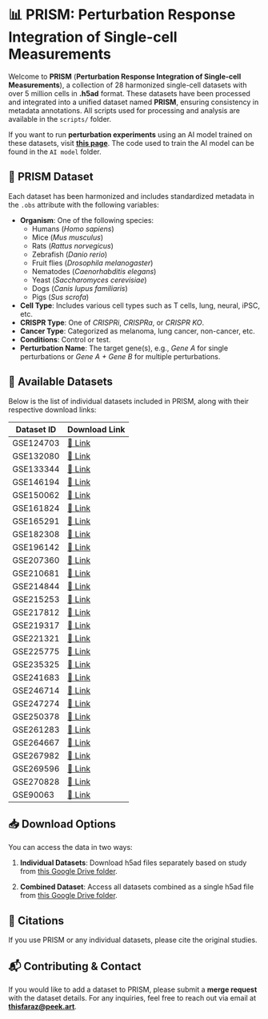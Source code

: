 # 📊 PRISM: Perturbation Response Integration of Single-cell Measurements

Welcome to **PRISM** (**Perturbation Response Integration of Single-cell Measurements**), a collection of 28 harmonized single-cell datasets with over 5 million cells in **.h5ad** format. These datasets have been processed and integrated into a unified dataset named **PRISM**, ensuring consistency in metadata annotations. All scripts used for processing and analysis are available in the `scripts/` folder.

If you want to run **perturbation experiments** using an AI model trained on these datasets, visit [**this page**](https://peek.art/projects/heatmap/2-3). The code used to train the AI model can be found in the `AI model` folder.

## 📂 PRISM Dataset

Each dataset has been harmonized and includes standardized metadata in the `.obs` attribute with the following variables:

* **Organism**: One of the following species:
   * Humans (*Homo sapiens*)
   * Mice (*Mus musculus*)
   * Rats (*Rattus norvegicus*)
   * Zebrafish (*Danio rerio*)
   * Fruit flies (*Drosophila melanogaster*)
   * Nematodes (*Caenorhabditis elegans*)
   * Yeast (*Saccharomyces cerevisiae*)
   * Dogs (*Canis lupus familiaris*)
   * Pigs (*Sus scrofa*)
* **Cell Type**: Includes various cell types such as T cells, lung, neural, iPSC, etc.
* **CRISPR Type**: One of *CRISPRi*, *CRISPRa*, or *CRISPR KO*.
* **Cancer Type**: Categorized as melanoma, lung cancer, non-cancer, etc.
* **Conditions**: Control or test.
* **Perturbation Name**: The target gene(s), e.g., *Gene A* for single perturbations or *Gene A + Gene B* for multiple perturbations.

## 📂 Available Datasets

Below is the list of individual datasets included in PRISM, along with their respective download links:

| Dataset ID | Download Link |
|------------|--------------|
| GSE124703 | [🔗 Link](https://www.ncbi.nlm.nih.gov/geo/query/acc.cgi?acc=GSE124703) |
| GSE132080 | [🔗 Link](https://www.ncbi.nlm.nih.gov/geo/query/acc.cgi?acc=GSE132080) |
| GSE133344 | [🔗 Link](https://www.ncbi.nlm.nih.gov/geo/query/acc.cgi?acc=GSE133344) |
| GSE146194 | [🔗 Link](https://www.ncbi.nlm.nih.gov/geo/query/acc.cgi?acc=GSE146194) |
| GSE150062 | [🔗 Link](https://www.ncbi.nlm.nih.gov/geo/query/acc.cgi?acc=GSE150062) |
| GSE161824 | [🔗 Link](https://www.ncbi.nlm.nih.gov/geo/query/acc.cgi?acc=GSE161824) |
| GSE165291 | [🔗 Link](https://www.ncbi.nlm.nih.gov/geo/query/acc.cgi?acc=GSE165291) |
| GSE182308 | [🔗 Link](https://www.ncbi.nlm.nih.gov/geo/query/acc.cgi?acc=GSE182308) |
| GSE196142 | [🔗 Link](https://www.ncbi.nlm.nih.gov/geo/query/acc.cgi?acc=GSE196142) |
| GSE207360 | [🔗 Link](https://www.ncbi.nlm.nih.gov/geo/query/acc.cgi?acc=GSE207360) |
| GSE210681 | [🔗 Link](https://www.ncbi.nlm.nih.gov/geo/query/acc.cgi?acc=GSE210681) |
| GSE214844 | [🔗 Link](https://www.ncbi.nlm.nih.gov/geo/query/acc.cgi?acc=GSE214844) |
| GSE215253 | [🔗 Link](https://www.ncbi.nlm.nih.gov/geo/query/acc.cgi?acc=GSE215253) |
| GSE217812 | [🔗 Link](https://www.ncbi.nlm.nih.gov/geo/query/acc.cgi?acc=GSE217812) |
| GSE219317 | [🔗 Link](https://www.ncbi.nlm.nih.gov/geo/query/acc.cgi?acc=GSE219317) |
| GSE221321 | [🔗 Link](https://www.ncbi.nlm.nih.gov/geo/query/acc.cgi?acc=GSE221321) |
| GSE225775 | [🔗 Link](https://www.ncbi.nlm.nih.gov/geo/query/acc.cgi?acc=GSE225775) |
| GSE235325 | [🔗 Link](https://www.ncbi.nlm.nih.gov/geo/query/acc.cgi?acc=GSE235325) |
| GSE241683 | [🔗 Link](https://www.ncbi.nlm.nih.gov/geo/query/acc.cgi?acc=GSE241683) |
| GSE246714 | [🔗 Link](https://www.ncbi.nlm.nih.gov/geo/query/acc.cgi?acc=GSE246714) |
| GSE247274 | [🔗 Link](https://www.ncbi.nlm.nih.gov/geo/query/acc.cgi?acc=GSE247274) |
| GSE250378 | [🔗 Link](https://www.ncbi.nlm.nih.gov/geo/query/acc.cgi?acc=GSE250378) |
| GSE261283 | [🔗 Link](https://www.ncbi.nlm.nih.gov/geo/query/acc.cgi?acc=GSE261283) |
| GSE264667 | [🔗 Link](https://www.ncbi.nlm.nih.gov/geo/query/acc.cgi?acc=GSE264667) |
| GSE267982 | [🔗 Link](https://www.ncbi.nlm.nih.gov/geo/query/acc.cgi?acc=GSE267982) |
| GSE269596 | [🔗 Link](https://www.ncbi.nlm.nih.gov/geo/query/acc.cgi?acc=GSE269596) |
| GSE270828 | [🔗 Link](https://www.ncbi.nlm.nih.gov/geo/query/acc.cgi?acc=GSE270828) |
| GSE90063 | [🔗 Link](https://www.ncbi.nlm.nih.gov/geo/query/acc.cgi?acc=GSE90063) |

## 📥 Download Options

You can access the data in two ways:

1. **Individual Datasets**: Download h5ad files separately based on study from [this Google Drive folder](https://drive.google.com/drive/folders/1Y0Z19JhiTmTch65kvBNNMdVtosH6QHfi?usp=sharing).

2. **Combined Dataset**: Access all datasets combined as a single h5ad file from [this Google Drive folder](https://drive.google.com/drive/folders/1La6biPHHywSh_5eKE300eEvI0rekiqOi?usp=sharing).

## 📖 Citations

If you use PRISM or any individual datasets, please cite the original studies.

## 📬 Contributing & Contact

If you would like to add a dataset to PRISM, please submit a **merge request** with the dataset details. For any inquiries, feel free to reach out via email at **thisfaraz@peek.art**.